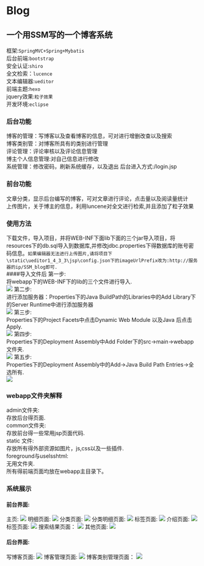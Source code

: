 # Blog
## 一个用SSM写的一个博客系统
框架:`SpringMVC+Spring+Mybatis`<br>
后台前端:`bootstrap`<br>
安全认证:`shiro`<br>
全文检索：`lucence`<br>
文本编辑器:`ueditor`<br>
前端主题:`hexo`<br>
jquery效果:`粒子效果`<br>
开发环境:`eclipse`<br>
### 后台功能
博客的管理：写博客以及查看博客的信息，可对进行增删改查以及搜索<br>
博客类别管：对博客所具有的类别进行管理<br>
评论管理：评论审核以及评论信息管理<br>
博主个人信息管理:对自己信息进行修改<br>
系统管理：修改密码，刷新系统缓存，以及退出
后台进入方式:/login.jsp
### 前台功能
文章分类，显示后台编写的博客，可对文章进行评论，点击量以及阅读量统计<br>
上传图片，关于博主的信息，利用luncene对全文进行检索,并且添加了粒子效果<br>
### 使用方法
下载文件，导入项目，并将WEB-INF下面lib下面的三个jar导入项目，将resources下的db.sql导入到数据库,并修改jdbc.properties下得数据库的账号密码信息。`如果编辑器无法进行上传图片,请将项目下\static\ueditor1_4_3_3\jsp\config.json下的imageUrlPrefix改为:http://服务器的ip/SSM_blog即可.`<br>
####导入文件后
第一步:<br>
将webapp下的WEB-INF下的lib的三个文件进行导入.<br>
![](https://github.com/SinceNovember/Blog/blob/master/backgroundimage/1.png)
第二步:<br>
进行添加服务器：Properties下的Java BuildPath的Libraries中的Add Library下的Server Runtime中进行添加服务器<br>
![](https://github.com/SinceNovember/Blog/blob/master/backgroundimage/2.png)
第三步:<br>
Properties下的Project Facets中点击Dynamic Web Module 以及Java 后点击Apply.<br>
![](https://github.com/SinceNovember/Blog/blob/master/backgroundimage/3.png)
第四步:<br>
Properties下的Deployment Assembly中Add Folder下的src->main->webapp文件夹.<br>
![](https://github.com/SinceNovember/Blog/blob/master/backgroundimage/4.png)
第五步:<br>
Properties下的Deployment Assembly中的Add->Java Build Path Entries->全选所有.<br>
![](https://github.com/SinceNovember/Blog/blob/master/backgroundimage/5.png)
### webapp文件夹解释
admin文件夹:<br>
存放后台得页面.<br>
common文件夹:<br>
存放前台得一些常用jsp页面代码.<br>
static 文件:<br>
存放所有得外部资源如图片，js,css以及一些插件.<br>
foreground与uselsshtml:<br>
无用文件夹.<br>
所有得前端页面均放在webapp主目录下。<br>
### 系统展示
#### 前台界面:
主页:
![](https://github.com/SinceNovember/Blog/blob/master/backgroundimage/index.png)
明细页面:
![](https://github.com/SinceNovember/Blog/blob/master/backgroundimage/detail.png)
分类页面:
![](https://github.com/SinceNovember/Blog/blob/master/backgroundimage/category.png)
分类明细页面:
![](https://github.com/SinceNovember/Blog/blob/master/backgroundimage/categories.png)
标签页面:
![](https://github.com/SinceNovember/Blog/blob/master/backgroundimage/tags.png)
介绍页面:
![](https://github.com/SinceNovember/Blog/blob/master/backgroundimage/about.png)
标签页面:
![](https://github.com/SinceNovember/Blog/blob/master/backgroundimage/tags.png)
搜索结果页面：
![](https://github.com/SinceNovember/Blog/blob/master/backgroundimage/search.png)
其他页面:
![](https://github.com/SinceNovember/Blog/blob/master/backgroundimage/other.png)
#### 后台界面:
写博客页面:
![](https://github.com/SinceNovember/Blog/blob/master/backgroundimage/writeblog.png)
博客管理页面:
![](https://github.com/SinceNovember/Blog/blob/master/backgroundimage/blogmanager.png)
博客类别管理页面：
![](https://github.com/SinceNovember/Blog/blob/master/backgroundimage/blogtype.png)

